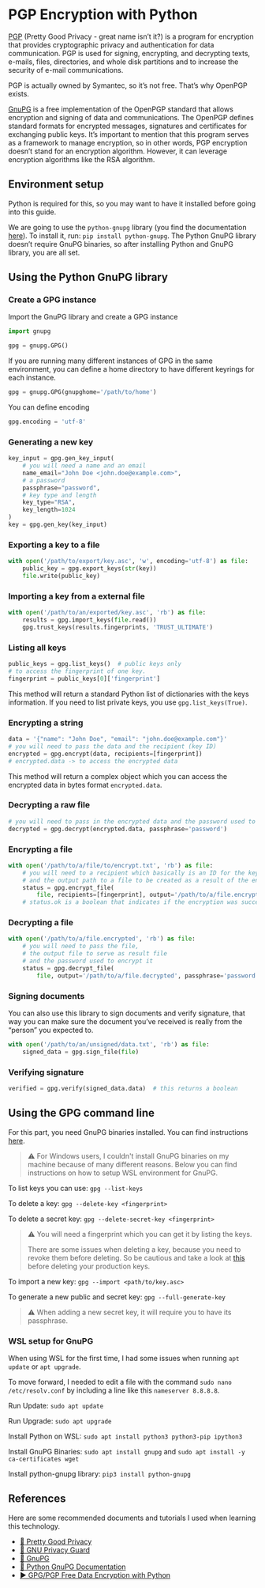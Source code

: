 # PGP Encryption with Python

[PGP](https://en.wikipedia.org/wiki/Pretty_Good_Privacy) (Pretty Good Privacy - great name isn’t it?) is a program for encryption that provides cryptographic privacy and authentication for data communication. PGP is used for signing, encrypting, and decrypting texts, e-mails, files, directories, and whole disk partitions and to increase the security of e-mail communications.

PGP is actually owned by Symantec, so it’s not free. That’s why OpenPGP exists. 

[GnuPG](https://gnupg.org/) is a free implementation of the OpenPGP standard that allows encryption and signing of data and communications. The OpenPGP defines standard formats for encrypted messages, signatures and certificates for exchanging public keys. It’s important to mention that this program serves as a framework to manage encryption, so in other words, PGP encryption doesn’t stand for an encryption algorithm. However, it can leverage encryption algorithms like the RSA algorithm.

## Environment setup

Python is required for this, so you may want to have it installed before going into this guide. 

We are going to use the `python-gnupg` library (you find the documentation [here](https://gnupg.readthedocs.io/en/latest/)). To install it, run: `pip install python-gnupg`. The Python GnuPG library doesn’t require GnuPG binaries, so after installing Python and GnuPG library, you are all set.

## Using the Python GnuPG library

### Create a GPG instance

Import the GnuPG library and create a GPG instance
```py
import gnupg

gpg = gnupg.GPG()
```

If you are running many different instances of GPG in the same environment, you can define a home directory to have different keyrings for each instance.
```py
gpg = gnupg.GPG(gnupghome='/path/to/home')
```

You can define encoding
```py
gpg.encoding = 'utf-8'
```

### Generating a new key
```py
key_input = gpg.gen_key_input(
    # you will need a name and an email
    name_email="John Doe <john.doe@example.com>",
    # a password
    passphrase="password",
    # key type and length
    key_type="RSA",
    key_length=1024
)
key = gpg.gen_key(key_input)
```

### Exporting a key to a file
```py
with open('/path/to/export/key.asc', 'w', encoding='utf-8') as file:
    public_key = gpg.export_keys(str(key))
    file.write(public_key)
```

### Importing a key from a external file
```py
with open('/path/to/an/exported/key.asc', 'rb') as file:
    results = gpg.import_keys(file.read())
    gpg.trust_keys(results.fingerprints, 'TRUST_ULTIMATE')
```

### Listing all keys
```py
public_keys = gpg.list_keys()  # public keys only
# to access the fingerprint of one key.
fingerprint = public_keys[0]['fingerprint']
```

This method will return a standard Python list of dictionaries with the keys information. If you need to list private keys, you use `gpg.list_keys(True)`.

### Encrypting a string
```py
data = '{"name": "John Doe", "email": "john.doe@example.com"}'
# you will need to pass the data and the recipient (key ID)
encrypted = gpg.encrypt(data, recipients=[fingerprint])
# encrypted.data -> to access the encrypted data
```

This method will return a complex object which you can access the encrypted data in bytes format `encrypted.data`.

### Decrypting a raw file
```py
# you will need to pass in the encrypted data and the password used to encrypt it
decrypted = gpg.decrypt(encrypted.data, passphrase='password')
```

### Encrypting a file
```py
with open('/path/to/a/file/to/encrypt.txt', 'rb') as file:
    # you will need to a recipient which basically is an ID for the key
    # and the output path to a file to be created as a result of the encryption
    status = gpg.encrypt_file(
        file, recipients=[fingerprint], output='/path/to/a/file.encrypted')
    # status.ok is a boolean that indicates if the encryption was successful
```

### Decrypting a file
```py
with open('/path/to/a/file.encrypted', 'rb') as file:
    # you will need to pass the file,
    # the output file to serve as result file
    # and the password used to encrypt it
    status = gpg.decrypt_file(
        file, output='/path/to/a/file.decrypted', passphrase='password')
```

### Signing documents

You can also use this library to sign documents and verify signature, that way you can make sure the document you’ve received is really from the “person” you expected to.

```py
with open('/path/to/an/unsigned/data.txt', 'rb') as file:
    signed_data = gpg.sign_file(file)
```

### Verifying signature
```py
verified = gpg.verify(signed_data.data)  # this returns a boolean
```

## Using the GPG command line

For this part, you need GnuPG binaries installed. You can find instructions [here](https://www.gnupg.org/download/).

> ⚠️ For Windows users, I couldn't install GnuPG binaries on my machine because of many different reasons. Below you can find instructions on how to setup WSL environment for GnuPG.

To list keys you can use: `gpg --list-keys`

To delete a key: `gpg --delete-key <fingerprint>`

To delete a secret key: `gpg --delete-secret-key <fingerprint>`

> ⚠️ You will need a fingerprint which you can get it by listing the keys.
> 
> There are some issues when deleting a key, because you need to revoke them before deleting. So be cautious and take a look at [this](https://stackoverflow.com/questions/73293254/how-to-delete-gpg-keys-no-longer-needed) before deleting your production keys.

To import a new key: `gpg --import <path/to/key.asc>`

To generate a new public and secret key: `gpg --full-generate-key`

> ⚠️ When adding a new secret key, it will require you to have its passphrase.

### WSL setup for GnuPG

When using WSL for the first time, I had some issues when running `apt update` or `apt upgrade`.

To move forward, I needed to edit a file with the command `sudo nano /etc/resolv.conf` by including a line like this `nameserver 8.8.8.8`.

Run Update: `sudo apt update`

Run Upgrade: `sudo apt upgrade`

Install Python on WSL: `sudo apt install python3 python3-pip ipython3`

Install GnuPG Binaries: `sudo apt install gnupg` and `sudo apt install -y ca-certificates wget`

Install python-gnupg library: `pip3 install python-gnupg`

## References

Here are some recommended documents and tutorials I used when learning this technology.

* [📃 Pretty Good Privacy](https://en.wikipedia.org/wiki/Pretty_Good_Privacy)
* [📃 GNU Privacy Guard](https://en.wikipedia.org/wiki/GNU_Privacy_Guard)
* [📃 GnuPG](https://gnupg.org/ )
* [📃 Python GnuPG Documentation](https://gnupg.readthedocs.io/en/latest/)
* [▶️ GPG/PGP Free Data Encryption with Python](https://youtu.be/9NiPwvLCDpM)
